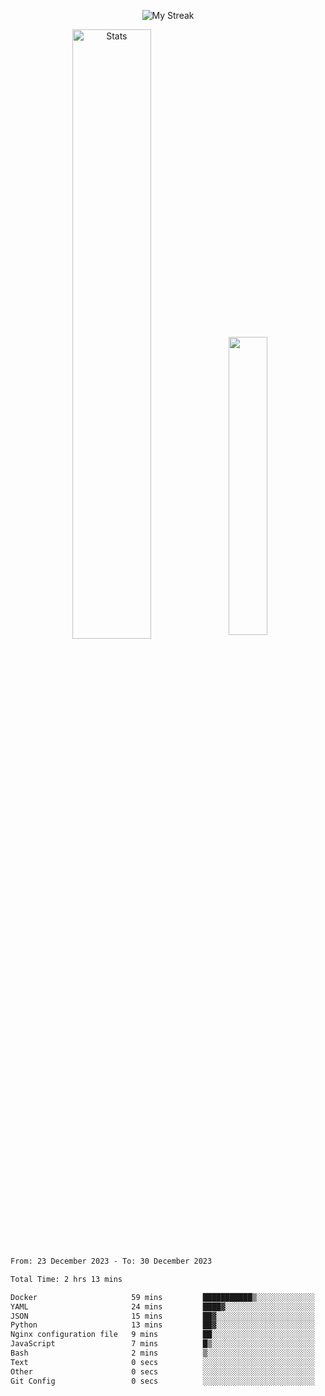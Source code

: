 <p align="center">
<picture>
  <source media="(prefers-color-scheme: dark)" srcset="http://github-readme-streak-stats.herokuapp.com?user=semolik&theme=dark&hide_border=true&background=DD272700">
  <img alt="My Streak" src="http://github-readme-streak-stats.herokuapp.com?user=semolik&hide_border=true">
</picture>
</p>
<div align="center">
  <picture>
    <source media="(prefers-color-scheme: dark)" srcset="https://github-readme-stats.vercel.app/api?username=semolik&show_icons=true&bg_color=DD272700&hide_border=true&theme=dark">
        <img alt="Stats" src="https://github-readme-stats.vercel.app/api?username=semolik&show_icons=true&bg_color=DD272700&hide_border=true" width="50%" >
  </picture>
  <sup>
  <picture>
  <source media="(prefers-color-scheme: dark)" srcset="https://github-readme-stats.vercel.app/api/top-langs/?username=semolik&layout=compact&hide_border=true&bg_color=DD272700&theme=dark">
  <img src="https://github-readme-stats.vercel.app/api/top-langs/?username=semolik&layout=compact&hide_border=true" width="35%" />
  </picture>
  </sup>
</div>
<!--START_SECTION:waka-->

```txt
From: 23 December 2023 - To: 30 December 2023

Total Time: 2 hrs 13 mins

Docker                     59 mins         ███████████▒░░░░░░░░░░░░░   44.98 %
YAML                       24 mins         ████▓░░░░░░░░░░░░░░░░░░░░   18.52 %
JSON                       15 mins         ██▓░░░░░░░░░░░░░░░░░░░░░░   11.28 %
Python                     13 mins         ██▓░░░░░░░░░░░░░░░░░░░░░░   10.24 %
Nginx configuration file   9 mins          ██░░░░░░░░░░░░░░░░░░░░░░░   07.39 %
JavaScript                 7 mins          █▒░░░░░░░░░░░░░░░░░░░░░░░   05.57 %
Bash                       2 mins          ▒░░░░░░░░░░░░░░░░░░░░░░░░   01.60 %
Text                       0 secs          ░░░░░░░░░░░░░░░░░░░░░░░░░   00.35 %
Other                      0 secs          ░░░░░░░░░░░░░░░░░░░░░░░░░   00.05 %
Git Config                 0 secs          ░░░░░░░░░░░░░░░░░░░░░░░░░   00.01 %
```

<!--END_SECTION:waka-->


